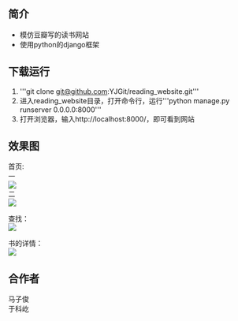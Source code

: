 ## 简介
- 模仿豆瓣写的读书网站
- 使用python的django框架

## 下载运行
1. '''git clone git@github.com:YJGit/reading_website.git'''  
2. 进入reading_website目录，打开命令行，运行'''python manage.py runserver 0.0.0.0:8000'''
3. 打开浏览器，输入http://localhost:8000/，即可看到网站

## 效果图
首页:  
一  
![](http://ouebtut1h.bkt.clouddn.com/reading_web_index_top.PNG)  
二  
![](http://ouebtut1h.bkt.clouddn.com/reading_web_index_bottom.PNG)  

查找：  
![](http://ouebtut1h.bkt.clouddn.com/reading_web_search.PNG)  

书的详情：  
![](http://ouebtut1h.bkt.clouddn.com/reading_web_book_detail.PNG)  

## 合作者
马子俊   
于科屹